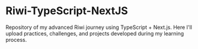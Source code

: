 # Riwi-TypeScript-NextJS
Repository of my advanced Riwi journey using TypeScript + Next.js.  Here I'll upload practices, challenges, and projects developed during my learning process.
